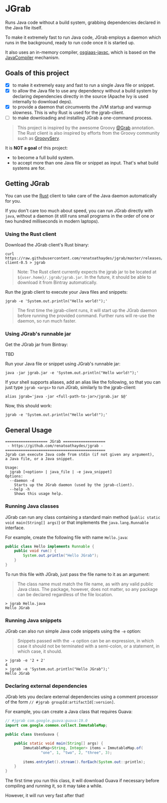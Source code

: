 # JGrab

Runs Java code without a build system, grabbing dependencies declared in the Java file itself.

To make it extremely fast to run Java code, JGrab employs a daemon which runs in the background, ready to run
code once it is started up.

It also uses an in-memory compiler, 
[osgiaas-javac](https://github.com/renatoathaydes/osgiaas/blob/master/docs/lang/osgiaas-javac.md), which is
based on the [JavaCompiler](https://docs.oracle.com/javase/7/docs/api/javax/tools/JavaCompiler.html) mechanism.

## Goals of this project

- [x] to make it extremely easy and fast to run a single Java file or snippet.
- [x] to allow the Java file to use any dependency without a build system by 
  declaring dependencies directly in the source (Apache Ivy is used internally to download deps).
- [x] to provide a daemon that circumvents the JVM startup and warmup slowness. 
  This is why Rust is used for the jgrab-client.
- [ ] to make downloading and installing JGrab a one-command process.  

> This project is inspired by the awesome Groovy 
  [@Grab](http://docs.groovy-lang.org/latest/html/documentation/grape.html) annotation.
  The Rust client is also inspired by efforts from the Groovy community such as 
  [GroovyServ](https://kobo.github.io/groovyserv/).

It is **NOT a goal** of this project:

* to become a full build system.
* to accept more than one Java file or snippet as input. That's what build systems are for.

## Getting JGrab

You can use the [Rust](https://www.rust-lang.org/) client to take care of the Java daemon automatically for you.

If you don't care too much about speed, you can run JGrab directly with `java`, without a daemon
(it still runs small programs in the order of one or two hundred milliseconds in modern laptops).

### Using the Rust client

Download the JGrab client's Rust binary:

```
curl https://raw.githubusercontent.com/renatoathaydes/jgrab/master/releases/jgrab-client-0.5 > jgrab
```

> Note: The Rust client currently expects the jgrab jar to be located at
  `${user.home}/.jgrab/jgrab.jar`. In the future, it should be able to download it 
  from Bintray automatically.

Run the jgrab client to execute your Java files and snippets:

```
jgrab -e 'System.out.println("Hello world!");'
```

> The first time the jgrab-client runs, it will start up the JGrab daemon before running the provided command.
  Further runs will re-use the daemon, so run much faster.

### Using JGrab's runnable jar

Get the JGrab jar from Bintray:

TBD

Run your Java file or snippet using JGrab's runnable jar:

```
java -jar jgrab.jar -e 'System.out.println("Hello world!");'
```

If your shell supports aliases, add an alias like the following, so that you can 
just type `jgrab <args>` to run JGrab, similarly to the jgrab-client:

```
alias jgrab='java -jar <full-path-to-jar>/jgrab.jar $@'
```

Now, this should work:

```
jgrab -e 'System.out.println("Hello world!");'
```

## General Usage

```
=================== JGrab ===================
 - https://github.com/renatoathaydes/jgrab -
=============================================
Jgrab can execute Java code from stdin (if not given any argument),
a Java file, or a Java snippet.

Usage:
  jgrab [<option> | java_file | -e java_snippet]
Options:
  --daemon -d
    Starts up the JGrab daemon (used by the jgrab-client).
  --help -h
    Shows this usage help.
```

### Running Java classes

JGrab can run any class containing a standard main method (`public static void main(String[] args)`)
or that implements the `java.lang.Runnable` interface.

For example, create the following file with name `Hello.java`:

```java
public class Hello implements Runnable {
    public void run() {
        System.out.println("Hello JGrab");
    }
}
```

To run this file with JGrab, just pass the file name to it as an argument:

> The class name must match the file name, as with any valid public Java class.
  The package, however, does not matter, so any package can be declared regardless of the file location.

``` 
> jgrab Hello.java
Hello JGrab
```

### Running Java snippets

JGrab can also run simple Java code snippets using the `-e` option:

> Snippets passed with the `-e` option can be an expression, in which case it should 
  not be terminated with a semi-colon, or a statement, in which case, it should.

```
> jgrab -e '2 + 2'
4
> jgrab -e 'System.out.println("Hello JGrab");'
Hello JGrab
```

### Declaring external dependencies

JGrab lets you declare external dependencies using a comment processor of the form 
`// #jgrab groupId:artifactId[:version]`.
 
For example, you can create a Java class that requires Guava:

```java
// #jgrab com.google.guava:guava:19.0
import com.google.common.collect.ImmutableMap;

public class UsesGuava {

    public static void main(String[] args) {
        ImmutableMap<String, Integer> items = ImmutableMap.of(
                "one", 1, "two", 2, "three", 3);
        
        items.entrySet().stream().forEach(System.out::println);
    }
}
```

The first time you run this class, it will download Guava if necessary before compiling and running it,
so it may take a while.

However, it will run very fast after that! 

